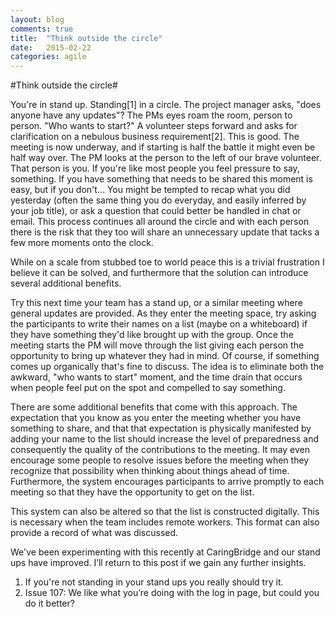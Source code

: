 ```yaml
---
layout: blog
comments: true
title:  "Think outside the circle"
date:   2015-02-22
categories: agile
---
```

#Think outside the circle#

You're in stand up. Standing[1] in a circle. The project manager asks, "does anyone have any updates"? The PMs eyes roam the room, person to person. "Who wants to start?" A volunteer steps forward and asks for clarification on a nebulous business requirement[2]. This is good. The meeting is now underway, and if starting is half the battle it might even be half way over. The PM looks at the person to the left of our brave volunteer. That person is you. If you're like most people you feel pressure to say, something. If you have something that needs to be shared this moment is easy, but if you don't... You might be tempted to recap what you did yesterday (often the same thing you do everyday, and easily inferred by your job title), or ask a question that could better be handled in chat or email. This process continues all around the circle and with each person there is the risk that they too will share an unnecessary update that tacks a few more moments onto the clock.

While on a scale from stubbed toe to world peace this is a trivial frustration I believe it can be solved, and furthermore that the solution can introduce several additional benefits.

Try this next time your team has a stand up, or a similar meeting where general updates are provided. As they enter the meeting space, try asking the participants to write their names on a list (maybe on a whiteboard) if they have something they'd like brought up with the group. Once the meeting starts the PM will move through the list giving each person the opportunity to bring up whatever they had in mind. Of course, if something comes up organically that's fine to discuss. The idea is to eliminate both the awkward, "who wants to start" moment, and the time drain that occurs when people feel put on the spot and compelled to say something.         

There are some additional benefits that come with this approach. The expectation that you know as you enter the meeting whether you have something to share, and that that expectation is physically manifested by adding your name to the list should increase the level of preparedness and consequently the quality of the contributions to the meeting. It may even encourage some people to resolve issues before the meeting when they recognize that possibility when thinking about things ahead of time. Furthermore, the system encourages participants to arrive promptly to each meeting so that they have the opportunity to get on the list.            

This system can also be altered so that the list is constructed digitally. This is necessary when the team includes remote workers. This format can also provide a record of what was discussed.

We've been experimenting with this recently at CaringBridge and our stand ups have improved. I’ll return to this post if we gain any further insights.         

1. If you're not standing in your stand ups you really should try it.
2. Issue 107: We like what you’re doing with the log in page, but could you do it better?            
